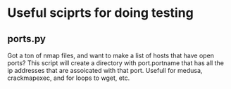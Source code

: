 # Useful sciprts for doing testing

## ports.py
Got a ton of nmap files, and want to make a list of hosts that have open ports? This script will create a directory with port.portname that has all the ip addresses that are assoicated with that port. Usefull for medusa, crackmapexec, and for loops to wget, etc.


